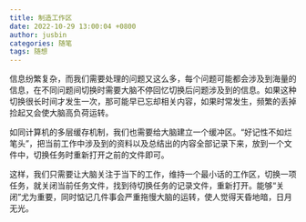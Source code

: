 ```yaml
---
title: 制造工作区
date: 2022-10-29 13:00:04 +0800
author: jusbin
categories: 随笔
tags: 随想
---
```


信息纷繁复杂，而我们需要处理的问题又这么多，每个问题可能都会涉及到海量的信息，在不同问题间切换时需要大脑不停回忆切换后问题涉及到的信息。如果这种切换很长时间才发生一次，那可能早已忘却相关内容，如果时常发生，频繁的丢掉捡起又会使大脑高负荷运转。

如同计算机的多层缓存机制，我们也需要给大脑建立一个缓冲区。“好记性不如烂笔头”，把当前工作中涉及到的资料以及总结出的内容全部记录下来，放到一个文件中，切换任务时重新打开之前的文件即可。

这样，我们只需要让大脑关注于当下的工作，维持一个最小话的工作区，切换一项任务，就关闭当前任务文件，找到待切换任务的记录文件，重新打开。能够“关闭”尤为重要，同时惦记几件事会严重拖慢大脑的运转，使人觉得天昏地暗，日月无光。

